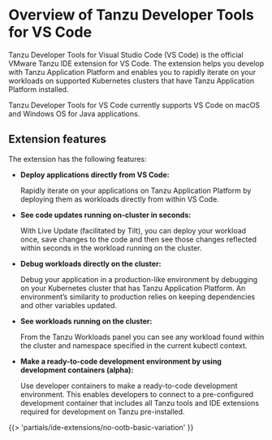 # Overview of Tanzu Developer Tools for VS Code

Tanzu Developer Tools for Visual Studio Code (VS Code) is the official VMware Tanzu IDE extension
for VS Code. The extension helps you develop with Tanzu Application Platform and enables you to
rapidly iterate on your workloads on supported Kubernetes clusters that have Tanzu Application
Platform installed.

Tanzu Developer Tools for VS Code currently supports VS Code on macOS and Windows OS for Java
applications.

## <a id="extension-features"></a> Extension features

The extension has the following features:

- **Deploy applications directly from VS Code:**

  Rapidly iterate on your applications on Tanzu Application Platform by deploying them as workloads
  directly from within VS Code.

- **See code updates running on-cluster in seconds:**

  With Live Update (facilitated by Tilt), you can deploy your workload once, save changes to the code
  and then see those changes reflected within seconds in the workload running on the cluster.

- **Debug workloads directly on the cluster:**

  Debug your application in a production-like environment by debugging on your Kubernetes cluster
  that has Tanzu Application Platform.
  An environment’s similarity to production relies on keeping dependencies and other variables updated.

- **See workloads running on the cluster:**

  From the Tanzu Workloads panel you can see any workload found within the cluster and namespace
  specified in the current kubectl context.

- **Make a ready-to-code development environment by using development containers (alpha):**

  Use developer containers to make a ready-to-code development environment.
  This enables developers to connect to a pre-configured development container that includes all
  Tanzu tools and IDE extensions required for development on Tanzu pre-installed.

{{> 'partials/ide-extensions/no-ootb-basic-variation' }}